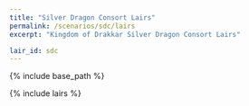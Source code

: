 ```yaml
---
title: "Silver Dragon Consort Lairs"
permalink: /scenarios/sdc/lairs
excerpt: "Kingdom of Drakkar Silver Dragon Consort Lairs"

lair_id: sdc
---
```


{% include base_path %}

{% include lairs %}
